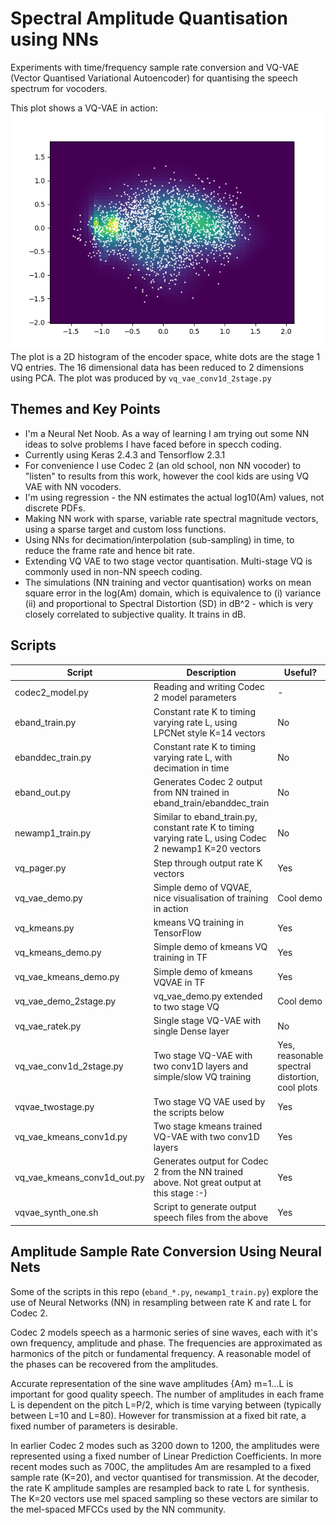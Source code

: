 # Spectral Amplitude Quantisation using NNs

Experiments with time/frequency sample rate conversion and VQ-VAE (Vector Quantised Variational Autoencoder) for quantising the speech spectrum for vocoders.

This plot shows a VQ-VAE in action:
![PCA of VQVAE encoder space](doc/vqvae_pca.png)
The plot is a 2D histogram of the encoder space, white dots are the stage 1 VQ entries.  The 16 dimensional data has been reduced to 2 dimensions using PCA.  The plot was produced by `vq_vae_conv1d_2stage.py`

## Themes and Key Points

* I'm a Neural Net Noob.  As a way of learning I am trying out some NN ideas to solve problems I have faced before in specch coding.
* Currently using Keras 2.4.3 and Tensorflow 2.3.1
* For convenience I use Codec 2 (an old school, non NN vocoder) to "listen" to results from this work, however the cool kids are using VQ VAE with NN vocoders.
* I'm using regression - the NN estimates the actual log10(Am) values, not discrete PDFs.
* Making NN work with sparse, variable rate spectral magnitude vectors, using a sparse target and custom loss functions.
* Using NNs for decimation/interpolation (sub-sampling) in time, to reduce the frame rate and hence bit rate.
* Extending VQ VAE to two stage vector quantisation.  Multi-stage VQ is commonly used in non-NN speech coding.
* The simulations (NN training and vector quantisation) works on mean square error in the log(Am) domain, which is equivalence to (i) variance (ii) and proportional to Spectral Distortion (SD) in dB^2 - which is very closely correlated to subjective quality.  It trains in dB.

## Scripts

| Script | Description | Useful? |
| --- | --- | --- |
| codec2_model.py | Reading and writing Codec 2 model parameters | - |
| eband_train.py | Constant rate K to timing varying rate L, using LPCNet style K=14 vectors | No |
| ebanddec_train.py | Constant rate K to timing varying rate L, with decimation in time | No |
| eband_out.py | Generates Codec 2 output from NN trained in eband_train/ebanddec_train | No |
| newamp1_train.py | Similar to eband_train.py, constant rate K to timing varying rate L, using Codec 2 newamp1 K=20 vectors | No |
| vq_pager.py | Step through output rate K vectors | Yes |
| vq_vae_demo.py | Simple demo of VQVAE, nice visualisation of training in action | Cool demo | 
| vq_kmeans.py | kmeans VQ training in TensorFlow | Yes | 
| vq_kmeans_demo.py | Simple demo of kmeans VQ training in TF | Yes | 
| vq_vae_kmeans_demo.py | Simple demo of kmeans VQVAE in TF | Yes | 
| vq_vae_demo_2stage.py | vq_vae_demo.py extended to two stage VQ | Cool demo | 
| vq_vae_ratek.py | Single stage VQ-VAE with single Dense layer | No |
| vq_vae_conv1d_2stage.py | Two stage VQ-VAE with two conv1D layers and simple/slow VQ training | Yes, reasonable spectral distortion, cool plots |
| vqvae_twostage.py | Two stage VQ VAE used by the scripts below | Yes |
| vq_vae_kmeans_conv1d.py | Two stage kmeans trained VQ-VAE with two conv1D layers | Yes |
| vq_vae_kmeans_conv1d_out.py | Generates output for Codec 2 from the NN trained above.  Not great output at this stage :-) | Yes |
| vqvae_synth_one.sh | Script to generate output speech files from the above | Yes |

## Amplitude Sample Rate Conversion Using Neural Nets

Some of the scripts in this repo (`eband_*.py`, `newamp1_train.py`) explore the use of Neural Networks (NN) in resampling between rate K and rate L for Codec 2.

Codec 2 models speech as a harmonic series of sine waves, each with it's own frequency, amplitude and phase.  The frequencies are approximated as harmonics of the pitch or fundamental frequency.  A reasonable model of the phases can be recovered from the amplitudes.

Accurate representation of the sine wave amplitudes {Am} m=1...L is important for good quality speech.  The number of amplitudes in each frame L is dependent on the pitch L=P/2, which is time varying between (typically between L=10 and L=80).  However for transmission at a fixed bit rate, a fixed number of parameters is desirable.

In earlier Codec 2 modes such as 3200 down to 1200, the amplitudes were represented using a fixed number of Linear Prediction Coefficients.  In more recent modes such as 700C, the amplitudes Am are resampled to a fixed sample rate (K=20), and vector quantised for transmission.  At the decoder, the rate K amplitude samples are resampled back to rate L for synthesis.  The K=20 vectors use mel spaced sampling so these vectors are similar to the mel-spaced MFCCs used by the NN community.



